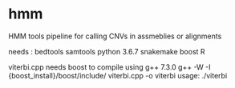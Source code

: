 # hmm
HMM tools
 pipeline for calling CNVs in assmeblies or alignments
 
 needs :
 bedtools
 samtools
 python 3.6.7
 snakemake
 boost
 R
 
 
 viterbi.cpp needs boost to compile
 using g++ 7.3.0
  g++ -W -I {boost_install}/boost/include/ viterbi.cpp -o viterbi
  usage: ./viterbi <coverage observation> <Mean coverage> <output prefix> <scaler>
